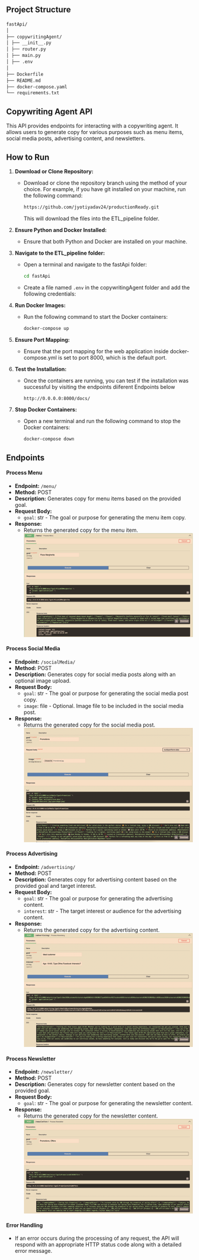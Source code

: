 ## **Project Structure**

``` bash
fastApi/
│
├── copywritingAgent/
│ ├── __init__.py
│ ├── router.py
│ ├── main.py
│ ├── .env
│
├── Dockerfile
├── README.md
├── docker-compose.yaml
└── requirements.txt
```


## Copywriting Agent API

This API provides endpoints for interacting with a copywriting agent. It allows users to generate copy for various purposes such as menu items, social media posts, advertising content, and newsletters.


## **How to Run**

1. **Download or Clone Repository:**
   - Download or clone the repository branch using the method of your choice. For example, if you have git installed on your machine, run the following command:
     ```bash
     https://github.com/jyotiyadav24/productionReady.git
     ```
     This will download the files into the ETL_pipeline folder.

2. **Ensure Python and Docker Installed:**
   - Ensure that both Python and Docker are installed on your machine.

3. **Navigate to the ETL_pipeline folder:**
   - Open a terminal and navigate to the fastApi folder:
     ```bash
     cd fastApi
     ```
   - Create a file named `.env` in the copywritingAgent folder and add the following credentials:
     
4. **Run Docker Images:**
   - Run the following command to start the Docker containers:
     ```bash
     docker-compose up
     ```
6. **Ensure Port Mapping:**
   - Ensure that the port mapping for the web application inside docker-compose.yml is set to port 8000, which is the default port.

7. **Test the Installation:**
   - Once the containers are running, you can test if the installation was successful by visiting the endpoints diiferent Endpoints below
     ```bash
     http://0.0.0.0:8000/docs/
     ```
8. **Stop Docker Containers:**
   - Open a new terminal and run the following command to stop the Docker containers:
     ```bash
     docker-compose down
     ```


## Endpoints
#### Process Menu
- **Endpoint:** `/menu/`
- **Method:** POST
- **Description:** Generates copy for menu items based on the provided goal.
- **Request Body:**
  - `goal`: str - The goal or purpose for generating the menu item copy.
- **Response:**
  - Returns the generated copy for the menu item.
 ![Alt text](<images/menu.png>)
    

#### Process Social Media
- **Endpoint:** `/socialMedia/`
- **Method:** POST
- **Description:** Generates copy for social media posts along with an optional image upload.
- **Request Body:**
  - `goal`: str - The goal or purpose for generating the social media post copy.
  - `image`: file - Optional. Image file to be included in the social media post.
- **Response:**
  - Returns the generated copy for the social media post.
 ![Alt text](<images/social.png>)


#### Process Advertising
- **Endpoint:** `/advertising/`
- **Method:** POST
- **Description:** Generates copy for advertising content based on the provided goal and target interest.
- **Request Body:**
  - `goal`: str - The goal or purpose for generating the advertising content.
  - `interest`: str - The target interest or audience for the advertising content.
- **Response:**
  - Returns the generated copy for the advertising content.
 ![Alt text](<images/advertising.png>)


#### Process Newsletter
- **Endpoint:** `/newsletter/`
- **Method:** POST
- **Description:** Generates copy for newsletter content based on the provided goal.
- **Request Body:**
  - `goal`: str - The goal or purpose for generating the newsletter content.
- **Response:**
  - Returns the generated copy for the newsletter content.
 ![Alt text](<images/newsletter.png>)


#### Error Handling
- If an error occurs during the processing of any request, the API will respond with an appropriate HTTP status code along with a detailed error message.
